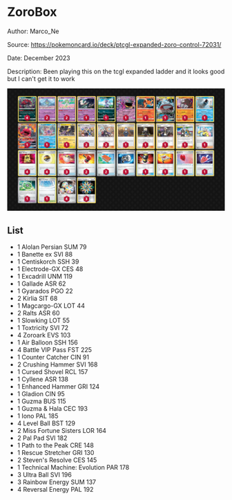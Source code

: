 # ZoroBox

Author: Marco_Ne

Source: <https://pokemoncard.io/deck/ptcgl-expanded-zoro-control-72031/>

Date: December 2023

Description: Been playing this on the tcgl expanded ladder and it looks good but I can't get it to work

![decklist](../../images/PAR/ZoroBox/1-%20ZoroBox.png)

## List

* 1 Alolan Persian SUM 79
* 1 Banette ex SVI 88
* 1 Centiskorch SSH 39
* 1 Electrode-GX CES 48
* 1 Excadrill UNM 119
* 1 Gallade ASR 62
* 1 Gyarados PGO 22
* 2 Kirlia SIT 68
* 1 Magcargo-GX LOT 44
* 2 Ralts ASR 60
* 1 Slowking LOT 55
* 1 Toxtricity SVI 72
* 4 Zoroark EVS 103
* 1 Air Balloon SSH 156
* 4 Battle VIP Pass FST 225
* 1 Counter Catcher CIN 91
* 2 Crushing Hammer SVI 168
* 1 Cursed Shovel RCL 157
* 1 Cyllene ASR 138
* 1 Enhanced Hammer GRI 124
* 1 Gladion CIN 95
* 1 Guzma BUS 115
* 1 Guzma & Hala CEC 193
* 1 Iono PAL 185
* 4 Level Ball BST 129
* 2 Miss Fortune Sisters LOR 164
* 2 Pal Pad SVI 182
* 1 Path to the Peak CRE 148
* 1 Rescue Stretcher GRI 130
* 2 Steven's Resolve CES 145
* 1 Technical Machine: Evolution PAR 178
* 3 Ultra Ball SVI 196
* 3 Rainbow Energy SUM 137
* 4 Reversal Energy PAL 192
